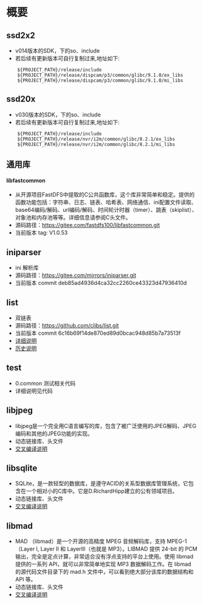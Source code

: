 # 概要
## ssd2x2
-  v014版本的SDK，下的so、include
-  若后续有更新版本可自行复制过来,地址如下:
```shell
    ${PROJECT_PATH}/release/include
    ${PROJECT_PATH}/release/dispcam/p3/common/glibc/9.1.0/ex_libs
    ${PROJECT_PATH}/release/dispcam/p3/common/glibc/9.1.0/mi_libs
```

## ssd20x
-  v030版本的SDK，下的so、include
-  若后续有更新版本可自行复制过来,地址如下:
```shell
    ${PROJECT_PATH}/release/include
    ${PROJECT_PATH}/release/nvr/i2m/common/glibc/8.2.1/ex_libs
    ${PROJECT_PATH}/release/nvr/i2m/common/glibc/8.2.1/mi_libs
```
## 通用库
#### libfastcommon
- 从开源项目FastDFS中提取的C公共函数库，这个库非常简单和稳定。提供的函数功能包括：字符串、日志、链表、哈希表、网络通信、ini配置文件读取、base64编码/解码、url编码/解码、时间轮计时器（timer）、跳表（skiplist）、对象池和内存池等等。详细信息请参阅C头文件。
- 源码路径：https://gitee.com/fastdfs100/libfastcommon.git
- 当前版本 tag: V1.0.53

## iniparser
- ini 解析库
- 源码路径：https://gitee.com/mirrors/iniparser.git
- 当前版本 commit deb85ad4936d4ca32cc2260ce43323d47936410d 

## list
- 双链表
- 源码路径：https://github.com/clibs/list.git
- 当前版本 commit 6c16b69f14de870ed89d0bcac948d85b7a73513f 
- [详细说明](./list/Readme.md)
- [历史说明](./list/History.md)

## test
- 0.common 测试相关代码
- 详细说明见代码

## libjpeg
- libjpeg是一个完全用C语言编写的库，包含了被广泛使用的JPEG解码、JPEG编码和其他的JPEG功能的实现。
- 动态链接库、头文件
- [交叉编译说明](./libjpeg/README.md)

## libsqlite
- SQLite，是一款轻型的数据库，是遵守ACID的关系型数据库管理系统，它包含在一个相对小的C库中。它是D.RichardHipp建立的公有领域项目。
- 动态链接库、头文件
- [交叉编译说明](./libsqlite/README.md)

## libmad
- MAD （libmad）是一个开源的高精度 MPEG 音频解码库，支持 MPEG-1（Layer I, Layer II 和 LayerIII（也就是 MP3）。LIBMAD 提供 24-bit 的 PCM 输出，完全是定点计算，非常适合没有浮点支持的平台上使用。使用 libmad 提供的一系列 API，就可以非常简单地实现 MP3 数据解码工作。在 libmad 的源代码文件目录下的 mad.h 文件中，可以看到绝大部分该库的数据结构和 API 等。
- 动态链接库、头文件
- [交叉编译说明](./libmad/README.md)